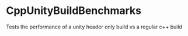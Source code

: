 # CppUnityBuildBenchmarks
Tests the performance of a unity header only build vs a regular c++ build

